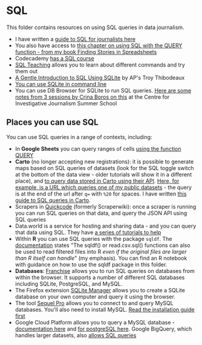 # SQL

This folder contains resources on using SQL queries in data journalism.

* I have written a [guide to SQL for journalists here](https://docs.google.com/document/d/e/2PACX-1vQQzSM5scsn2wjrL02o-rf9gHaiBQ2GcGoc2QBAXPxq12cKGtH6jFrGVmUt_rUfqtmo41Gq4J1luzkE/pub)
* You also have access to [this chapter on using SQL with the QUERY function - from my book Finding Stories in Spreadsheets](https://github.com/paulbradshaw/MED7373-Data-Journalism/blob/master/sql/googlesheetsquery.md)
* Codecademy [has a SQL course](https://www.codecademy.com/learn/learn-sql)
* [SQL Teaching](https://www.sqlteaching.com/) allows you to learn about different commands and try them out
* [A Gentle Introduction to SQL Using SQLite](https://github.com/tthibo/SQL-Tutorial#readme) by AP's Troy Thibodeaux
* [You can use SQLite in command line](https://www.sqlite.org/cli.html)
* You can use DB Browser for SQLite to run SQL queries. [Here are some notes from 3 sessions by Crina Boros on this](https://github.com/paulbradshaw/MED7373-Data-Journalism/blob/master/sql/crinaboros.md) at the Centre for Investigative Journalism Summer School


## Places you can use SQL

You can use SQL queries in a range of contexts, including:

* In **Google Sheets** you can query ranges of cells [using the function QUERY](https://www.sheetgo.com/query-formula-google-sheets/)
* **Carto** (no longer accepting new registrations): it is possible to generate maps based on SQL queries of datasets (look for the SQL toggle switch at the bottom of the data view - older tutorials will show it in a different place), and [to query data stored in Carto using their API](https://carto.com/docs/carto-engine/sql-api/making-calls/). [Here, for example, is a URL which queries one of my public datasets](https://paulbradshawbcu.carto.com/api/v2/sql?q=SELECT%20outcome,object_of_search%20FROM%20table_2017_09_west_midlands_stop_and_search%20limit%2010) - the query is at the end of the url after `q=` with `%20` for spaces. I have written [this guide to SQL queries in Carto](https://github.com/paulbradshaw/MED7373-Data-Journalism/blob/master/sql/cartosql.md).
* Scrapers in [Quickcode](https://quickcode.io/) (formerly Scraperwiki): once a scraper is running you can run SQL queries on that data, and query the JSON API using SQL queries
* Data.world is a service for hosting and sharing data - and you can query that data using SQL. They have [a series of tutorials to help](https://docs.data.world/tutorials/dwsql/#sql-on-dataworld)
* Within **R** you can use SQL queries with the package `sqldf`. The [documentation](https://cran.r-project.org/web/packages/sqldf/sqldf.pdf) states "The sqldf() or read.csv.sql() functions can also be used to read filtered files into R *even if the original files are larger than R itself can handle*" (my emphasis). You can find an R notebook with guidance on how to use the sqldf package in this folder.
* **Databases**: [Franchise](https://franchise.cloud/app/) allows you to run SQL queries on databases from within the browser. It supports a number of different SQL databases including SQLite, PostgreSQL, and MySQL.
* The Firefox extension [SQLite Manager](https://addons.mozilla.org/en-US/firefox/addon/sqlite-manager/) allows you to create a SQLite database on your own computer and query it using the browser.
* The tool [Sequel Pro](http://www.sequelpro.com/) allows you to connect to and query MySQL databases. You'll also need to install MySQL. [Read the installation guide first](https://sequelpro.com/docs/ref/mysql/install-on-osx)
* Google Cloud Platform allows you to query a MySQL database - [documentation here](https://cloud.google.com/sql/docs/mysql/quickstart) and [for postgreSQL here](https://cloud.google.com/sql/docs/postgres/). Google BigQuery, which handles larger datasets, also [allows SQL queries](https://cloud.google.com/bigquery/quickstart-web-ui#load_data_into_a_table)

